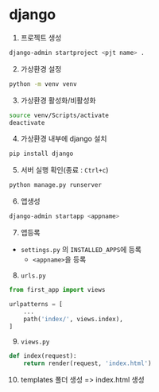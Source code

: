 # django

1. 프로젝트 생성

```bash
django-admin startproject <pjt name> .
```

2. 가상환경 설정
```bash
python -m venv venv
```

3. 가상환경 활성화/비활성화
```bash
source venv/Scripts/activate
deactivate
```

4. 가상환경 내부에 django 설치
```bash
pip install django
```

5. 서버 실행 확인(종료 : `Ctrl+c`)
```bash
python manage.py runserver
```

6. 앱생성
```bash
django-admin startapp <appname>
```

7. 앱등록
- `settings.py` 의 `INSTALLED_APPS`에 등록
    - `<appname>`을 등록

8. `urls.py`

```python
from first_app import views

urlpatterns = [
    ...
    path('index/', views.index),
]
```

9. `views.py`
```python
def index(request):
    return render(request, 'index.html')

```

10. templates 폴더 생성 => index.html 생성 